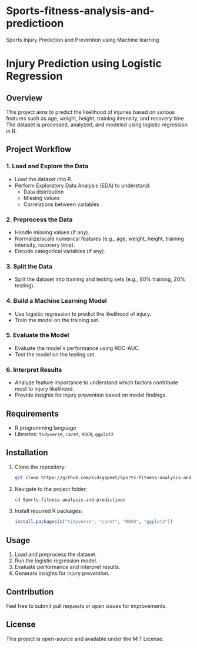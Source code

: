 # Sports-fitness-analysis-and-predictioon
Sports Injury Prediction and Prevention using Machine learning
# Injury Prediction using Logistic Regression

## Overview
This project aims to predict the likelihood of injuries based on various features such as age, weight, height, training intensity, and recovery time. The dataset is processed, analyzed, and modeled using logistic regression in R.

## Project Workflow

### 1. Load and Explore the Data
- Load the dataset into R.
- Perform Exploratory Data Analysis (EDA) to understand:
  - Data distribution
  - Missing values
  - Correlations between variables

### 2. Preprocess the Data
- Handle missing values (if any).
- Normalize/scale numerical features (e.g., age, weight, height, training intensity, recovery time).
- Encode categorical variables (if any).

### 3. Split the Data
- Split the dataset into training and testing sets (e.g., 80% training, 20% testing).

### 4. Build a Machine Learning Model
- Use logistic regression to predict the likelihood of injury.
- Train the model on the training set.

### 5. Evaluate the Model
- Evaluate the model's performance using ROC-AUC.
- Test the model on the testing set.

### 6. Interpret Results
- Analyze feature importance to understand which factors contribute most to injury likelihood.
- Provide insights for injury prevention based on model findings.

## Requirements
- R programming language
- Libraries: `tidyverse`, `caret`, `ROCR`, `ggplot2`

## Installation
1. Clone the repository:
   ```sh
   git clone https://github.com/kidigapeet/Sports-fitness-analysis-and-predictioon.git
   ```
2. Navigate to the project folder:
   ```sh
   cd Sports-fitness-analysis-and-predictioon
   ```
3. Install required R packages:
   ```r
   install.packages(c("tidyverse", "caret", "ROCR", "ggplot2"))
   ```

## Usage
1. Load and preprocess the dataset.
2. Run the logistic regression model.
3. Evaluate performance and interpret results.
4. Generate insights for injury prevention.

## Contribution
Feel free to submit pull requests or open issues for improvements.

## License
This project is open-source and available under the MIT License.

